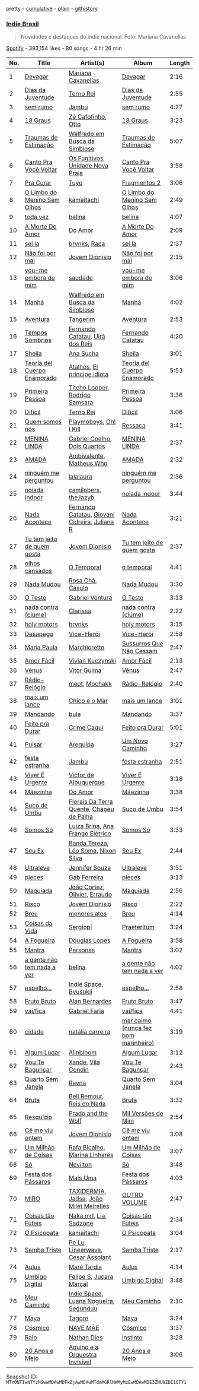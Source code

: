 pretty - [cumulative](/playlists/cumulative/37i9dQZF1DWZi7MSnECo7D.md) - [plain](/playlists/plain/37i9dQZF1DWZi7MSnECo7D) - [githistory](https://github.githistory.xyz/mackorone/spotify-playlist-archive/blob/main/playlists/plain/37i9dQZF1DWZi7MSnECo7D)

### [Indie Brasil](https://open.spotify.com/playlist/37i9dQZF1DWZi7MSnECo7D)

> Novidades e destaques do indie nacional\. Foto: Mariana Cavanellas

[Spotify](https://open.spotify.com/user/spotify) - 393,154 likes - 80 songs - 4 hr 26 min

| No. | Title | Artist(s) | Album | Length |
|---|---|---|---|---|
| 1 | [Devagar](https://open.spotify.com/track/7qUOCHvZ9cLi7u6lTFqLMg) | [Mariana Cavanellas](https://open.spotify.com/artist/4XBAtMS0mrX2bQipALDthL) | [Devagar](https://open.spotify.com/album/5XlLrpsRkgC92wfn33kY5B) | 2:16 |
| 2 | [Dias da Juventude](https://open.spotify.com/track/64h7945jIYmp90J9OTNMHN) | [Terno Rei](https://open.spotify.com/artist/7c8kQb9AUntvapfnuC3IhF) | [Dias da Juventude](https://open.spotify.com/album/2Mw5D7bDq20kHVHawd2ovC) | 2:55 |
| 3 | [sem rumo](https://open.spotify.com/track/5dK4KjIqd60Y0W3rivvSgP) | [Jambu](https://open.spotify.com/artist/5cKYzOJ8HSM7eKSP3FkvVX) | [sem rumo](https://open.spotify.com/album/4Y9ZIUWf8hnvsMi5GAyUVf) | 4:27 |
| 4 | [18 Graus](https://open.spotify.com/track/5UxS8MWKqR8C6SdV9z29h1) | [Zé Cafofinho](https://open.spotify.com/artist/1tBxo7zs1XFMIY5xbLn3Px), [Otto](https://open.spotify.com/artist/6RMDKYDCMydPFG3scpEqjK) | [18 Graus](https://open.spotify.com/album/4eltbolPKxeIdiJZ7x6fWZ) | 3:23 |
| 5 | [Traumas de Estimação](https://open.spotify.com/track/3b1Vaxhbj3Vmp5ORS4Pf0d) | [Walfredo em Busca da Simbiose](https://open.spotify.com/artist/6PzQC3kTcWcJcH8p4d7yJl) | [Traumas de Estimação](https://open.spotify.com/album/29Ao0U6tuUUR9u8FUBaytS) | 5:07 |
| 6 | [Canto Pra Você Voltar](https://open.spotify.com/track/4Y6QBWomomnfNGg6m4yPCF) | [Os Fugitivos](https://open.spotify.com/artist/0JCwkTQqtgVQXBRxwEloEg), [Unidade Nova Praia](https://open.spotify.com/artist/1Onj9Nq0eoWQ1SOdxFJksp) | [Canto Pra Você Voltar](https://open.spotify.com/album/4MXGRPM9GtIqNHOYlVhsSi) | 3:58 |
| 7 | [Pra Curar](https://open.spotify.com/track/1DIBq09mcWCWuXc0TIqoOx) | [Tuyo](https://open.spotify.com/artist/3Ujv6sa60JRiaxS8RVuNOj) | [Fragmentos 2](https://open.spotify.com/album/7tsqDAZfHq81EE3i81EOXG) | 3:06 |
| 8 | [O Limbo do Menino Sem Olhos](https://open.spotify.com/track/0vPdgRzDiARUkiGO81iPKW) | [kamaitachi](https://open.spotify.com/artist/1ISc8zhrqxd5WrJMkMMLSm) | [O Limbo do Menino Sem Olhos](https://open.spotify.com/album/5Rj9CtWNQiVUYWOiAYInTG) | 2:49 |
| 9 | [toda vez](https://open.spotify.com/track/6eGRkZG3JJkzBm1QTGYpkX) | [belina](https://open.spotify.com/artist/3WhJVsZAzkUvuUQt2UycMg) | [belina](https://open.spotify.com/album/5VDXgZ7XDtKsZwMWNPUA21) | 4:07 |
| 10 | [A Morte Do Amor](https://open.spotify.com/track/2vQjFQUozq8AiZV4xPEAMO) | [Do Amor](https://open.spotify.com/artist/2dQAz3jNlenyLHfeknfNsn) | [A Morte Do Amor](https://open.spotify.com/album/2m5jb2RptwBY3ooWTRmTCd) | 2:09 |
| 11 | [sei la](https://open.spotify.com/track/4O3ZXXU6CDddfXwXvsbRiL) | [brvnks](https://open.spotify.com/artist/3aiMnxQVc0OvFr5vv8g5VW), [Raça](https://open.spotify.com/artist/7LC3Unc4kVkoX7yLCZbyg5) | [sei la](https://open.spotify.com/album/0BfYdVbmaQnSu3AM2LwZQS) | 2:37 |
| 12 | [Não foi por mal](https://open.spotify.com/track/40XZqX5zbxr0PaqnmPGr1Y) | [Jovem Dionisio](https://open.spotify.com/artist/4m5LghDfOKFZNEBZ0GO1OQ) | [Não foi por mal](https://open.spotify.com/album/4rQgElXcm1KYhD2dhoez8g) | 2:15 |
| 13 | [vou\-me embora de mim](https://open.spotify.com/track/1f8ZogeEUhm1Nv84LsoJxQ) | [saudade](https://open.spotify.com/artist/5vjVK0Y2CBuicKqg4BgryA) | [vou\-me embora de mim](https://open.spotify.com/album/54ai34YMvhpux2FLnjWGsz) | 3:06 |
| 14 | [Manhã](https://open.spotify.com/track/7IRFP25YUzoVPWuw9mN9KN) | [Walfredo em Busca da Simbiose](https://open.spotify.com/artist/6PzQC3kTcWcJcH8p4d7yJl) | [Manhã](https://open.spotify.com/album/3DMOTpo9bk0QInn7SJrdD8) | 4:02 |
| 15 | [Aventura](https://open.spotify.com/track/5j0Djj1O4jWIQ4kWYs1mDa) | [Tangerim](https://open.spotify.com/artist/33W3swdDTji5TEb4msJsEk) | [Aventura](https://open.spotify.com/album/6l5rSSzTUsCkKjtFzSu3Wr) | 2:53 |
| 16 | [Tempos Sombrios](https://open.spotify.com/track/2hdqKJGZ8k3FZaAKnxgXHi) | [Fernando Catatau](https://open.spotify.com/artist/38HnWuclWrz2BLt7Wek7Aj), [Uirá dos Reis](https://open.spotify.com/artist/5L1UfYjJzi1H5bXjSpDrhv) | [Fernando Catatau](https://open.spotify.com/album/1pP6XoftJqib7n3rgJFFIi) | 4:20 |
| 17 | [Sheila](https://open.spotify.com/track/0Xnooy75kYv3tBFFVENwRw) | [Ana Sucha](https://open.spotify.com/artist/3kvXelHhUO5ycgsG05QAB5) | [Sheila](https://open.spotify.com/album/4G2I5wZ8G2tPMpGZ5gzXBN) | 3:01 |
| 18 | [Teoría del Cuerpo Enamorado](https://open.spotify.com/track/7gWgcXWm8nQC8FsBiQiJIM) | [Atalhos](https://open.spotify.com/artist/7FSn06H3NaT54hcxAY5rQ9), [El príncipe idiota](https://open.spotify.com/artist/5xEgsOYkENDU9TRoKMWW3u) | [Teoría del Cuerpo Enamorado](https://open.spotify.com/album/3bLd5ak4vQm8TWleuhVX4j) | 5:53 |
| 19 | [Primeira Pessoa](https://open.spotify.com/track/0a3M6e6nChwzrex3W6H4EU) | [Titcho Looper](https://open.spotify.com/artist/37pi9jWX60WC51BeByvvcJ), [Rodrigo Samsara](https://open.spotify.com/artist/16mPOeAPUyjIP11rtquMRC) | [Primeira Pessoa](https://open.spotify.com/album/3oAyKdq4UMS094SH61ky5V) | 3:36 |
| 20 | [Difícil](https://open.spotify.com/track/6ynlZyyVnqMZ8iD8G3ZjGX) | [Terno Rei](https://open.spotify.com/artist/7c8kQb9AUntvapfnuC3IhF) | [Difícil](https://open.spotify.com/album/5PnBdVhjBi6dfATnhLSnIa) | 3:06 |
| 21 | [Quem somos nós](https://open.spotify.com/track/1GqXsiusqMiPmZtjnBfL6t) | [Playmoboys](https://open.spotify.com/artist/0s8qjO7TpmquR2AvmtjTzw), [Oh! I Kill](https://open.spotify.com/artist/0oc4L7WmNWpJmFtKT0RkbI) | [Ressaca](https://open.spotify.com/album/3rkkLKfD5NpXDnwxQU79y3) | 3:41 |
| 22 | [MENINA LINDA](https://open.spotify.com/track/5MAO8iHLDVnfmWPDyPzU4a) | [Gabriel Coelho](https://open.spotify.com/artist/6DsLWHhRTF9iOzDJ1UCELx), [Dois Quartos](https://open.spotify.com/artist/3JsaihYkRDSTkIgQbxSUto) | [MENINA LINDA](https://open.spotify.com/album/0OmfyYuXhDFZkdiqaNGkrA) | 2:37 |
| 23 | [AMADA](https://open.spotify.com/track/6nEm0lC3exE9EnyZQLFzBQ) | [Ambivalente](https://open.spotify.com/artist/68sZEcd1SSqZyEE0qK5GUr), [Matheus Who](https://open.spotify.com/artist/7dk9vFezaTtPWPnygmbWgf) | [AMADA](https://open.spotify.com/album/75NHZbvpPsGxpXtQgoZTuJ) | 2:32 |
| 24 | [ninguém me perguntou](https://open.spotify.com/track/5f0OwJ1g8pGJqPModI6GBC) | [lalalaura](https://open.spotify.com/artist/0xzFVGq4LIQxHwcTkUZACD) | [ninguém me perguntou](https://open.spotify.com/album/1PgEp8TGHXMsxFDWcDqVQV) | 2:36 |
| 25 | [noiada indoor](https://open.spotify.com/track/64BAxCJPOd3FfipIXHSLUI) | [camilobers](https://open.spotify.com/artist/7LY9xAlnzpYcuXNvmFQuXO), [the.lazyb](https://open.spotify.com/artist/4KtU6swIBacJ3KHFMJliOD) | [noiada indoor](https://open.spotify.com/album/5imRZ16LnB9olJx5algmTV) | 3:44 |
| 26 | [Nada Acontece](https://open.spotify.com/track/0OceV6izWM1iiT0dxBlmlH) | [Fernando Catatau](https://open.spotify.com/artist/38HnWuclWrz2BLt7Wek7Aj), [Giovani Cidreira](https://open.spotify.com/artist/2SBQT5mUZ07UXABDj12pH1), [Juliana R](https://open.spotify.com/artist/5pONIMl0INn5CW7uZcbXc5) | [Nada Acontece](https://open.spotify.com/album/3Z9IbRkjxlFLvmIRjVaOx9) | 3:21 |
| 27 | [Tu tem jeito de quem gosta](https://open.spotify.com/track/1xOpAC7Wv465c51iK4Tgkv) | [Jovem Dionisio](https://open.spotify.com/artist/4m5LghDfOKFZNEBZ0GO1OQ) | [Tu tem jeito de quem gosta](https://open.spotify.com/album/5vrKMwJ2laISjYY0nWzZ2o) | 2:37 |
| 28 | [olhos cansados](https://open.spotify.com/track/3pt0xyf4ZVO2SRnMOf47r8) | [O Temporal](https://open.spotify.com/artist/2g9eJDWyPM1LzUwTWFZjpG) | [o temporal](https://open.spotify.com/album/1zefWkoUkHufnXq7sQLUeC) | 4:41 |
| 29 | [Nada Mudou](https://open.spotify.com/track/56d5TRjEg3EhRCIGCQeVkw) | [Rosa Chá](https://open.spotify.com/artist/39WSXNixu2Y7AUCGSyWI0x), [Casulo](https://open.spotify.com/artist/0g7WzDKcyUqaVpmZDiQ4H2) | [Nada Mudou](https://open.spotify.com/album/37u6sGGBnmRuCgF65iVgK0) | 3:30 |
| 30 | [O Teste](https://open.spotify.com/track/1WDvirXKvsQWaM2RK8jD1A) | [Gabriel Ventura](https://open.spotify.com/artist/5wiFildiVwY61nSDG2ZNIC) | [O Teste](https://open.spotify.com/album/1yKzHbiYpGdUpQfDoi3EBt) | 3:13 |
| 31 | [nada contra \(ciúme\)](https://open.spotify.com/track/1YGLrVineKYS0UzvBAA3gH) | [Clarissa](https://open.spotify.com/artist/0DLHvj99Ne31Ockr6koARK) | [nada contra \(ciúme\)](https://open.spotify.com/album/0GKDqWpEF0cRw9Q6Ha1zpH) | 2:22 |
| 32 | [holy motors](https://open.spotify.com/track/4qw9MqCDQ4SuP5JyVg32kX) | [brvnks](https://open.spotify.com/artist/3aiMnxQVc0OvFr5vv8g5VW) | [holy motors](https://open.spotify.com/album/1v8B6f6uLDx78zpSS5KzGg) | 3:15 |
| 33 | [Desapego](https://open.spotify.com/track/2qbNEZGcFnauvoOLHwoURB) | [Vice\-Herói](https://open.spotify.com/artist/6cIlz91P4JYOAmdpZTYXnB) | [Vice\-Herói](https://open.spotify.com/album/11RcseLlq4wApBhyLZPRxh) | 2:58 |
| 34 | [Maria Paula](https://open.spotify.com/track/0po0yH3y2QlPVbmooVIGRd) | [Marchioretto](https://open.spotify.com/artist/6Pofo6Xaht29sV8Vkiitv3) | [Sussurros Que Não Cessam](https://open.spotify.com/album/2n9kV3pOP118yJ7J1LsfJC) | 2:47 |
| 35 | [Amor Fácil](https://open.spotify.com/track/2XLBexgFy4A9U2SEYNeiB9) | [Vivian Kuczynski](https://open.spotify.com/artist/08AEOtd5A5ubv8RUJIZ3H6) | [Amor Fácil](https://open.spotify.com/album/0rlnF3P0b2PGkfmMzoyZK2) | 2:13 |
| 36 | [Vênus](https://open.spotify.com/track/15aq8H2UxtbVCr5MEY37YO) | [Vítor Guima](https://open.spotify.com/artist/1hqTe0OBdC5nKA5Av8oiRe) | [Vênus](https://open.spotify.com/album/2ZMVEWBLpT3Dc4fsHZmROs) | 2:47 |
| 37 | [Rádio\-Relógio](https://open.spotify.com/track/6hrq44XyDxvIkhemm70sbd) | [meot](https://open.spotify.com/artist/20xtrfwLue7Sslipsez0NI), [Mochakk](https://open.spotify.com/artist/0rTh1tAdrEbdKZBTiiAQSo) | [Rádio\-Relógio](https://open.spotify.com/album/1Y2Nb9q1h3WK2NjSdVGX6u) | 2:40 |
| 38 | [mais um lance](https://open.spotify.com/track/47eTiEGgeZwjdIrOiNgG8G) | [Chico e o Mar](https://open.spotify.com/artist/24aBhTcvMpdnGyNBwbu2DJ) | [mais um lance](https://open.spotify.com/album/78Xvu1T8qRtUvMgix18ypT) | 3:01 |
| 39 | [Mandando](https://open.spotify.com/track/02LpHb4Jij5FbiII3FApBu) | [bule](https://open.spotify.com/artist/0G0UBEMCXDj4UWnT3BeBoS) | [Mandando](https://open.spotify.com/album/7H8Mbrgu2IA7oEYtCE8W63) | 3:37 |
| 40 | [Feito pra Durar](https://open.spotify.com/track/1KXxGHLdrdwhXKYzuIa3Qv) | [Crime Caqui](https://open.spotify.com/artist/4WddE3seM79T6fOoIk6fwo) | [Feito pra Durar](https://open.spotify.com/album/0w1RqcFt7Wp4yj51VfirXU) | 5:01 |
| 41 | [Pulsar](https://open.spotify.com/track/75sJgyyoWq8Hz8793E1oIO) | [Arequipa](https://open.spotify.com/artist/0pnDB20LmxCVBhFuFAIcWw) | [Um Novo Caminho](https://open.spotify.com/album/1xYId2qIZVZ3EnGLp88BCN) | 3:27 |
| 42 | [festa estranha](https://open.spotify.com/track/5Gj78z3zpdXoZzlpEIibOb) | [Jambu](https://open.spotify.com/artist/5cKYzOJ8HSM7eKSP3FkvVX) | [festa estranha](https://open.spotify.com/album/3ngy9z7zLwytb1QVECUTnz) | 2:51 |
| 43 | [Viver É Urgente](https://open.spotify.com/track/7jSV6Rj6qwfpWp6217Pesb) | [Victor de Albuquerque](https://open.spotify.com/artist/5HJapWQnaATkzrc8UGlKgD) | [Viver É Urgente](https://open.spotify.com/album/3hhCQrv2j5qGROGEFaP7Cf) | 3:18 |
| 44 | [Mãezinha](https://open.spotify.com/track/5lTBK3xacLGrxZBENGm4qt) | [Do Amor](https://open.spotify.com/artist/2dQAz3jNlenyLHfeknfNsn) | [Mãezinha](https://open.spotify.com/album/5MPqMjZfJDiki2lbH6Bujf) | 3:38 |
| 45 | [Suco de Umbu](https://open.spotify.com/track/6fZsGcrr8ee5BErIAqb8Sw) | [Florais Da Terra Quente](https://open.spotify.com/artist/4o2BxKIeP7nFrkIQZCNl1R), [Chapéu de Palha](https://open.spotify.com/artist/14WMxy5IQph8kM1kcrwCcu) | [Suco de Umbu](https://open.spotify.com/album/5XzQwlFEVncfk4BvGaFeIt) | 3:54 |
| 46 | [Somos Só](https://open.spotify.com/track/0djmDwUQSh156s9wuvl4Tt) | [Luiza Brina](https://open.spotify.com/artist/09h0yBO50UAcaFa4papv3X), [Ana Frango Elétrico](https://open.spotify.com/artist/7uvxsk688pwnBNA62cTKS1) | [Somos Só](https://open.spotify.com/album/5Cw0fuWecAhIsSoWbugI65) | 3:33 |
| 47 | [Seu Ex](https://open.spotify.com/track/2eY3y3Rf2mhE9ZV8haXKK4) | [Banda Tereza](https://open.spotify.com/artist/2jIkaAwhzf31RMBCmOxD3T), [Léo Soma](https://open.spotify.com/artist/6zAnNubrVXt74QU2WqAGsO), [Nixon Silva](https://open.spotify.com/artist/7ExQN8npW8unboofPLTMMC) | [Seu Ex](https://open.spotify.com/album/52x09F005pv9ahvlmheXs9) | 2:44 |
| 48 | [Ultraleve](https://open.spotify.com/track/3gzeiDNfU4OwnSmsk3xwCK) | [Jennifer Souza](https://open.spotify.com/artist/5GQ1guYM9sT7BHVPbQUWxm) | [Ultraleve](https://open.spotify.com/album/7lqAhSyVbl2kMmuCOtkjdU) | 3:51 |
| 49 | [pieces](https://open.spotify.com/track/4iYclxeZPwL1tVgXkLSb1j) | [Gab Ferreira](https://open.spotify.com/artist/70DRYhcYN1cmMFUjDLf9FU) | [pieces](https://open.spotify.com/album/66GR0d6Gi5IgzjzrnhwKej) | 3:13 |
| 50 | [Maquiada](https://open.spotify.com/track/6r4ow3Hjow2Tx07b12ejlP) | [João Cortez](https://open.spotify.com/artist/53RdXNH4yHV9BGrbMPkmc3), [Olivier](https://open.spotify.com/artist/4UAqN2U4TLaw2XiSwkcm9y), [Erraudo](https://open.spotify.com/artist/3WMrwahbAyOHX1BN54smJ0) | [Maquiada](https://open.spotify.com/album/7ELgVDiXijxfvkv4zdlII0) | 2:56 |
| 51 | [Risco](https://open.spotify.com/track/4YnFFesMh6JYIGCTtzapv5) | [Jovem Dionisio](https://open.spotify.com/artist/4m5LghDfOKFZNEBZ0GO1OQ) | [Risco](https://open.spotify.com/album/1zLk5joVdgeDeukWMyKjta) | 2:22 |
| 52 | [Breu](https://open.spotify.com/track/3Eu2TC0aIOaBUB5oNzI6kr) | [menores atos](https://open.spotify.com/artist/6KNc5HwsgpYNBCPaPrg4dv) | [Breu](https://open.spotify.com/album/3PoYgoWLUmGblClRJ3IZjq) | 4:14 |
| 53 | [Coisas da Vida](https://open.spotify.com/track/74YDFvn8exKF2sbrFJMoek) | [Sergiopí](https://open.spotify.com/artist/1AJbMS0MpfiNzTu0Kf4fOF) | [Praeteritum](https://open.spotify.com/album/4P2MUjqeLMgIeMLDDByLUO) | 3:24 |
| 54 | [A Fogueira](https://open.spotify.com/track/7fAlzuAQK9JXDqmATf0CVQ) | [Douglas Lopes](https://open.spotify.com/artist/7tWPG5zZcCcn2Mi3UJlHjl) | [A Fogueira](https://open.spotify.com/album/5A7nbwGuraxP0ghwAAeNyd) | 3:58 |
| 55 | [Mantra](https://open.spotify.com/track/62xWvqTKWo8h2UG9YWnA9g) | [Personas](https://open.spotify.com/artist/0mb0ogPa9MGn5LEWPI9MrQ) | [Mantra](https://open.spotify.com/album/2Xaylkmc4GnUZIItxxwFD1) | 3:02 |
| 56 | [a gente não tem nada a ver](https://open.spotify.com/track/10URqxiR7QvJnj7Fud1l5D) | [belina](https://open.spotify.com/artist/3WhJVsZAzkUvuUQt2UycMg) | [a gente não tem nada a ver](https://open.spotify.com/album/5bX7qS1cdNJYjQfjCohXt1) | 4:02 |
| 57 | [espelho...](https://open.spotify.com/track/7yU2AHrWg5OGnicuu8cdVt) | [Indie Space](https://open.spotify.com/artist/0W1Rb8JlinMAExLtluwWxr), [Byusukii](https://open.spotify.com/artist/5pvTUpf1gd0VbNGPANCscY) | [espelho...](https://open.spotify.com/album/7clz4qxUPJ4TbY0xlNT6W2) | 2:58 |
| 58 | [Fruto Bruto](https://open.spotify.com/track/7hLyI3PiVvVKLy8SDz0WgE) | [Alan Bernardes](https://open.spotify.com/artist/6H7PacMXVeRywx2z2ZI2wx) | [Fruto Bruto](https://open.spotify.com/album/2vtNSZGt07kW6ki0dRaTin) | 3:47 |
| 59 | [vai/fica](https://open.spotify.com/track/5J0d2UZQqY2tArK3i2HJzT) | [Gabriel Faria](https://open.spotify.com/artist/0L6jkqOXPUOl62qXsTCqO3) | [vai/fica](https://open.spotify.com/album/7iGZTI4eHlpjJYPLwbQF04) | 4:41 |
| 60 | [cidade](https://open.spotify.com/track/2QZd6iEwoXjke3PIxeVsYJ) | [natália carreira](https://open.spotify.com/artist/3FVQisK6sYtE79tU2ghYeX) | [mar calmo \(nunca fez bom marinheiro\)](https://open.spotify.com/album/3OuNpJ2TNTbA03Z4Btmylw) | 3:19 |
| 61 | [Algum Lugar](https://open.spotify.com/track/3yEXRZC6m1M9XtAwijENfx) | [Alinbloom](https://open.spotify.com/artist/1H0bbgsPwDFykP6VgfgbN9) | [Algum Lugar](https://open.spotify.com/album/3gZhHRrxUCADMINe8AXkQ9) | 3:12 |
| 62 | [Vou Te Bagunçar](https://open.spotify.com/track/4zy6LZlj8g5sM3lOI7FChL) | [Xande](https://open.spotify.com/artist/0IqLSb4h4c1SaAijKMmUai), [Vila Condin](https://open.spotify.com/artist/5XrH8sfPNab2LWXuTjwyud) | [Vou Te Bagunçar](https://open.spotify.com/album/1ocxzbRIMJBpeIaCCQFvgH) | 2:43 |
| 63 | [Quarto Sem Janela](https://open.spotify.com/track/2CNpYIScasnONCyhsxV1KJ) | [Revna](https://open.spotify.com/artist/5euRHFqQ2U4fCCctRKkpf0) | [Quarto Sem Janela](https://open.spotify.com/album/00oztNjsDIsSItMlifZWrK) | 3:04 |
| 64 | [Bruta](https://open.spotify.com/track/4dSZ4PCRQio4IvIza6IAMb) | [Beli Remour](https://open.spotify.com/artist/6vtzYhjkFNNnKca9BzC3Tc), [Reis do Nada](https://open.spotify.com/artist/53uVJS9yN2F0iVsZU05or3) | [Bruta](https://open.spotify.com/album/05OTT0BfMLMAFCAlTtnh8I) | 3:32 |
| 65 | [Resquício](https://open.spotify.com/track/5rsTzSbUgJjnWjN30UUnVZ) | [Prado and the Wolf](https://open.spotify.com/artist/4ikOpFJhvVX13BYuRiL2dx) | [Mil Versões de Mim](https://open.spotify.com/album/1DivR2ZFmaDCjrPGZCaZjN) | 2:54 |
| 66 | [Cê me viu ontem](https://open.spotify.com/track/6Iprd2vrpBI06WoN73BMVO) | [Jovem Dionisio](https://open.spotify.com/artist/4m5LghDfOKFZNEBZ0GO1OQ) | [Cê me viu ontem](https://open.spotify.com/album/5oVdbLtt5DHqphA3xevV6N) | 3:08 |
| 67 | [Um Milhão de Coisas](https://open.spotify.com/track/0nRiU5YRgqDMqueJIKc3PS) | [Rafa Bicalho](https://open.spotify.com/artist/6P7ApWt4Cqh2UsxK3l1tfE), [Marina Linhares](https://open.spotify.com/artist/18CW4muXWkQYm6AWdnGaZN) | [Um Milhão de Coisas](https://open.spotify.com/album/10HVepUzkvVL56OEagQSlR) | 3:07 |
| 68 | [Só](https://open.spotify.com/track/0b80V1R6f0RM80kdbVnnv4) | [Nevilton](https://open.spotify.com/artist/070r60ijuqN9KisFCwV6uM) | [Só](https://open.spotify.com/album/5AuoJdycZF6eb4pxTDnb13) | 3:48 |
| 69 | [Festa dos Pássaros](https://open.spotify.com/track/3ga8WGrJaOtraqnPuNDRwv) | [Mais Uma](https://open.spotify.com/artist/6HQ0ZYL7kr8o0wboWtPgLu) | [Festa dos Pássaros](https://open.spotify.com/album/3EbmGa3BkcI24ZdctxdApW) | 4:03 |
| 70 | [MIRO](https://open.spotify.com/track/1bv5RhJDGTjjM2qKN0HaKl) | [TAXIDERMIA](https://open.spotify.com/artist/11hsug3DEsL71KzApTmWcj), [Jadsa](https://open.spotify.com/artist/4oUOFvDf1ZPokXgkcFC4pj), [João Milet Meirelles](https://open.spotify.com/artist/7aAQOBQqV4EPE7pmyCMjKo) | [OUTRO VOLUME](https://open.spotify.com/album/3j9Dw9lvea8ZfdinhW1s0C) | 2:47 |
| 71 | [Coisas tão Fúteis](https://open.spotify.com/track/7inLLMuDulXTso9JK5snNC) | [Naka mrl](https://open.spotify.com/artist/1FIxVemJI8prZLU2bo4Crk), [Lia](https://open.spotify.com/artist/03sopzsMsDAuj5U0hSFvS3), [Sadzone](https://open.spotify.com/artist/0nvS15lDq1di8JKroZN4jV) | [Coisas tão Fúteis](https://open.spotify.com/album/0rMR5dho37iLGGWrYiWUlL) | 2:34 |
| 72 | [O Psicopata](https://open.spotify.com/track/7nMOiydlrXngDKZ1KXjxnA) | [kamaitachi](https://open.spotify.com/artist/1ISc8zhrqxd5WrJMkMMLSm) | [O Psicopata](https://open.spotify.com/album/6N9EiImMR3VxArvmNGCtPh) | 3:04 |
| 73 | [Samba Triste](https://open.spotify.com/track/3xG7rBVAFdoNpexFxE4PUm) | [Pe Lu](https://open.spotify.com/artist/4ngRN8F4JgsyWOGiaW5WvD), [Linearwave](https://open.spotify.com/artist/2wIeBTEs0AsPb74kYdEcNk), [Cesar Assolant](https://open.spotify.com/artist/5JXWasQxo4Lf9YzXQ3hr15) | [Samba Triste](https://open.spotify.com/album/6ydu9H8X0smvPrQ5l2Vh49) | 2:17 |
| 74 | [Aulus](https://open.spotify.com/track/7KtPb4RSS9YCDsBE8WTbl8) | [Maré Tardia](https://open.spotify.com/artist/1XoJ1dcJu0aUwt4H7dTt2i) | [Aulus](https://open.spotify.com/album/3pqnkMtRDxT20PGZV4BPPI) | 4:14 |
| 75 | [Umbigo Digital](https://open.spotify.com/track/3TpIVtvzSottLPk2jNhShw) | [Felipe S](https://open.spotify.com/artist/5KWLoiF7jOfWEmhTKXOoi4), [Juçara Marçal](https://open.spotify.com/artist/74PBfm6hR8w1StnVKSac3i) | [Umbigo Digital](https://open.spotify.com/album/7C9OJ5T8XHYboKPR7VMAOk) | 3:48 |
| 76 | [Meu Caminho](https://open.spotify.com/track/5t1ivpNTSgYRFjZfBSyGzA) | [Indie Space](https://open.spotify.com/artist/0W1Rb8JlinMAExLtluwWxr), [Luana Nogueira](https://open.spotify.com/artist/14yE0zCPijGLzggeKOMawo), [Segunduu](https://open.spotify.com/artist/7GPdPvfdlZeMcMzPQCD5ii) | [Meu Caminho](https://open.spotify.com/album/5k6O0wqkmJIpjI7kX096hY) | 2:10 |
| 77 | [Maya](https://open.spotify.com/track/2mW0xozZwF3JFpgYEUivRv) | [Tagore](https://open.spotify.com/artist/6jesZl7rJFJZ8d5i9pX5q8) | [Maya](https://open.spotify.com/album/4AdLRxbgubWzeTQZVz8ed6) | 3:24 |
| 78 | [Cósmico](https://open.spotify.com/track/4hIBfMhwc5s9e0WJd5hEOo) | [NAVE MÃE](https://open.spotify.com/artist/3C8DoOi5SypwXYUNQ6YnK8) | [Cósmico](https://open.spotify.com/album/2EVyRqqr8j8vAXPreNsEwp) | 3:37 |
| 79 | [Raio](https://open.spotify.com/track/2PcjavAsBsTlpX3TuLndpK) | [Nathan Dies](https://open.spotify.com/artist/1JcsUiXXY016XtwaKpIAuh) | [Instinto](https://open.spotify.com/album/2LbTR9Dz0YpMrrBAoGJEIl) | 3:28 |
| 80 | [20 Anos e Meio](https://open.spotify.com/track/3QMQqmpesGqVcHuV0vMv2m) | [Aquino e a Orquestra Invisível](https://open.spotify.com/artist/52fjZORhR21B9pR9kORRTA) | [20 Anos e Meio](https://open.spotify.com/album/08NkxNDTSEsHlvRpVQPexm) | 3:06 |

Snapshot ID: `MTY0NTIwNTYzNSwwMDAwMDFkZjAwMDAwMTdmMGRlNWMyMzEwMDAwMDE3ZWU0ZDI1OTY1`